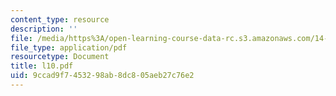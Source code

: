 ```yaml
---
content_type: resource
description: ''
file: /media/https%3A/open-learning-course-data-rc.s3.amazonaws.com/14-30-introduction-to-statistical-method-in-economics-spring-2006/9ccad9f7453298ab8dc805aeb27c76e2_l10.pdf
file_type: application/pdf
resourcetype: Document
title: l10.pdf
uid: 9ccad9f7-4532-98ab-8dc8-05aeb27c76e2
---
```

